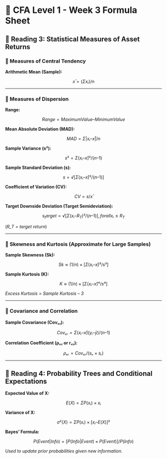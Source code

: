 # 📘 CFA Level 1 - Week 3 Formula Sheet

## 📗 Reading 3: Statistical Measures of Asset Returns

### 🔹 Measures of Central Tendency

**Arithmetic Mean (Sample):**  
```math
x̄ = (Σ xᵢ) / n
```

---

### 🔹 Measures of Dispersion

**Range:**  
```math
Range = Maximum Value – Minimum Value
```

**Mean Absolute Deviation (MAD):**  
```math
MAD = Σ |xᵢ – x̄| / n
```

**Sample Variance (s²):**  
```math
s² = Σ (xᵢ – x̄)² / (n – 1)
```

**Sample Standard Deviation (s):**  
```math
s = √[Σ (xᵢ – x̄)² / (n – 1)]
```

**Coefficient of Variation (CV):**  
```math
CV = s / x̄
```

**Target Downside Deviation (Target Semideviation):**  
```math
s_target = √[Σ (xᵢ – R_T)² / (n – 1)], for all xᵢ ≤ R_T
```
(*R_T = target return*)

---

### 🔹 Skewness and Kurtosis (Approximate for Large Samples)

**Sample Skewness (Sk):**  
```math
Sk ≈ (1/n) × [Σ (xᵢ – x̄)³ / s³]
```

**Sample Kurtosis (K):**  
```math
K ≈ (1/n) × [Σ (xᵢ – x̄)⁴ / s⁴]
```
*Excess Kurtosis = Sample Kurtosis – 3*

---

### 🔹 Covariance and Correlation

**Sample Covariance (Covₓᵧ):**  
```math
Covₓᵧ = Σ (xᵢ – x̄)(yᵢ – ȳ) / (n – 1)
```

**Correlation Coefficient (ρₓᵧ or rₓᵧ):**  
```math
ρₓᵧ = Covₓᵧ / (sₓ × sᵧ)
```

---

## 📗 Reading 4: Probability Trees and Conditional Expectations

**Expected Value of X:**  
```math
E(X) = Σ P(xᵢ) × xᵢ
```

**Variance of X:**  
```math
σ²(X) = Σ P(xᵢ) × [xᵢ – E(X)]²
```

**Bayes’ Formula:**  
```math
P(Event | Info) = [P(Info | Event) × P(Event)] / P(Info)
```
*Used to update prior probabilities given new information.*
